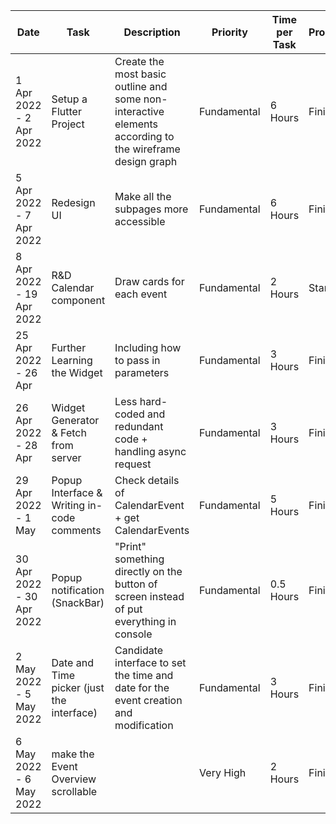 |Date|Task|Description|Priority|Time per Task|Progress|Comment|
|----|----|-----------|--------|-------------|--------|-------|
|1 Apr 2022 - 2 Apr 2022|Setup a Flutter Project|Create the most basic outline and some non-interactive elements according to the wireframe design graph|Fundamental|6 Hours|Finished|This is the correct way to make the frontend|
|5 Apr 2022 - 7 Apr 2022|Redesign UI|Make all the subpages more accessible|Fundamental|6 Hours|Finished|Optimized for horizontal view|
|8 Apr 2022 - 19 Apr 2022|R&D Calendar component|Draw cards for each event|Fundamental|2 Hours|Started|Need be adaptive/responsive to screen size|
|25 Apr 2022 - 26 Apr|Further Learning the Widget|Including how to pass in parameters|Fundamental|3 Hours|Finished||
|26 Apr 2022 - 28 Apr|Widget Generator & Fetch from server|Less hard-coded and redundant code + handling async request|Fundamental|3 Hours|Finished|These fetching can be done in background so not necessary to make a loading screen|
|29 Apr 2022 - 1 May|Popup Interface & Writing in-code comments|Check details of CalendarEvent + get CalendarEvents|Fundamental|5 Hours|Finished|Still lots of hard-coded|
|30 Apr 2022 - 30 Apr 2022 |Popup notification (SnackBar)|"Print" something directly on the button of screen instead of put everything in console|Fundamental|0.5 Hours|Finished|Somehow it can only show one message at once|
|2 May 2022 - 5 May 2022 |Date and Time picker (just the interface)|Candidate interface to set the time and date for the event creation and modification|Fundamental|3 Hours|Finished|Somehow there's no single interface to do both of them & need convert the result to timestamp|
|6 May 2022 - 6 May 2022 |make the Event Overview scrollable||Very High|2 Hours|Finished|Even Stack Overflow not working|